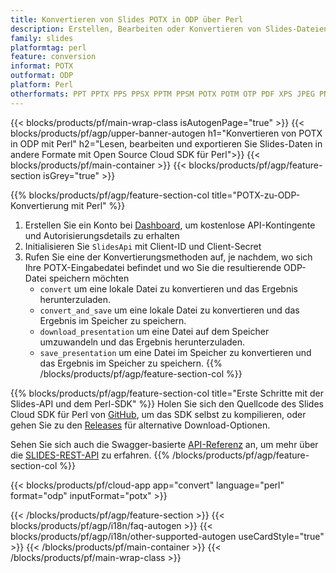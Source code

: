 ```yaml
---
title: Konvertieren von Slides POTX in ODP über Perl
description: Erstellen, Bearbeiten oder Konvertieren von Slides-Dateien mit REST API und Open Source Perl SDKSlides files with REST API & Open Source Perl SDK
family: slides
platformtag: perl
feature: conversion
informat: POTX
outformat: ODP
platform: Perl
otherformats: PPT PPTX PPS PPSX PPTM PPSM POTX POTM OTP PDF XPS JPEG PNG BMP TIFF SVG HTML SWF HTML5 GIF XAML MPEG4
---
```


{{< blocks/products/pf/main-wrap-class isAutogenPage="true" >}}
{{< blocks/products/pf/agp/upper-banner-autogen h1="Konvertieren von POTX in ODP mit Perl" h2="Lesen, bearbeiten und exportieren Sie Slides-Daten in andere Formate mit Open Source Cloud SDK für Perl">}}
{{< blocks/products/pf/main-container >}}
{{< blocks/products/pf/agp/feature-section isGrey="true" >}}

{{% blocks/products/pf/agp/feature-section-col title="POTX-zu-ODP-Konvertierung mit Perl" %}}
1. Erstellen Sie ein Konto bei <a href="https://dashboard.aspose.cloud/">Dashboard</a>, um kostenlose API-Kontingente und Autorisierungsdetails zu erhalten
1. Initialisieren Sie ```SlidesApi``` mit Client-ID und Client-Secret
1. Rufen Sie eine der Konvertierungsmethoden auf, je nachdem, wo sich Ihre POTX-Eingabedatei befindet und wo Sie die resultierende ODP-Datei speichern möchten
    - ```convert``` um eine lokale Datei zu konvertieren und das Ergebnis herunterzuladen.
    - ```convert_and_save``` um eine lokale Datei zu konvertieren und das Ergebnis im Speicher zu speichern.
    - ```download_presentation``` um eine Datei auf dem Speicher umzuwandeln und das Ergebnis herunterzuladen.
    - ```save_presentation``` um eine Datei im Speicher zu konvertieren und das Ergebnis im Speicher zu speichern.
{{% /blocks/products/pf/agp/feature-section-col %}}

{{% blocks/products/pf/agp/feature-section-col title="Erste Schritte mit der Slides-API und dem Perl-SDK" %}}
Holen Sie sich den Quellcode des Slides Cloud SDK für Perl von [GitHub](https://github.com/aspose-slides-cloud/aspose-slides-cloud-perl), um das SDK selbst zu kompilieren, oder gehen Sie zu den [Releases](https://releases.aspose.cloud/) für alternative Download-Optionen.

Sehen Sie sich auch die Swagger-basierte [API-Referenz](https://apireference.aspose.cloud/slides/) an, um mehr über die [SLIDES-REST-API](https://products.aspose.cloud/slides/curl/) zu erfahren.
{{% /blocks/products/pf/agp/feature-section-col %}}

{{< blocks/products/pf/cloud-app app="convert" language="perl" format="odp" inputFormat="potx" >}}

{{< /blocks/products/pf/agp/feature-section >}}
{{< blocks/products/pf/agp/i18n/faq-autogen >}}
{{< blocks/products/pf/agp/i18n/other-supported-autogen useCardStyle="true" >}}
{{< /blocks/products/pf/main-container >}}
{{< /blocks/products/pf/main-wrap-class >}}